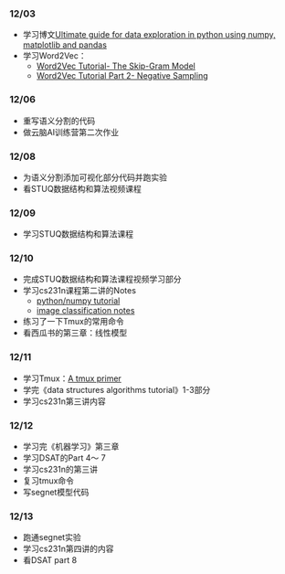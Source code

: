 ### 12/03
- 学习博文[Ultimate guide for data exploration in python using numpy, matplotlib and pandas](https://www.analyticsvidhya.com/blog/2015/04/comprehensive-guide-data-exploration-sas-using-python-numpy-scipy-matplotlib-pandas/)
- 学习Word2Vec：
  - [Word2Vec Tutorial- The Skip-Gram Model](http://mccormickml.com/2016/04/19/word2vec-tutorial-the-skip-gram-model/)
  - [Word2Vec Tutorial Part 2- Negative Sampling](http://mccormickml.com/2017/01/11/word2vec-tutorial-part-2-negative-sampling/)

### 12/06
- 重写语义分割的代码
- 做云脑AI训练营第二次作业

### 12/08
- 为语义分割添加可视化部分代码并跑实验
- 看STUQ数据结构和算法视频课程


### 12/09
- 学习STUQ数据结构和算法课程

### 12/10
- 完成STUQ数据结构和算法课程视频学习部分
- 学习cs231n课程第二讲的Notes
  - [python/numpy tutorial](http://cs231n.github.io/python-numpy-tutorial/)
  - [image classification notes](http://cs231n.github.io/classification/)
- 练习了一下Tmux的常用命令
- 看西瓜书的第三章：线性模型


### 12/11
- 学习Tmux：[A tmux primer](https://danielmiessler.com/study/tmux/)
- 学完《data structures algorithms tutorial》1-3部分
- 学习cs231n第三讲内容


### 12/12
- 学习完《机器学习》第三章
- 学习DSAT的Part 4～ 7
- 学习cs231n的第三讲
- 复习tmux命令
- 写segnet模型代码


### 12/13
- 跑通segnet实验
- 学习cs231n第四讲的内容
- 看DSAT part 8
